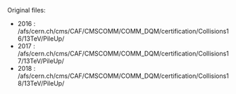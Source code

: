 Original files:
- 2016 : /afs/cern.ch/cms/CAF/CMSCOMM/COMM_DQM/certification/Collisions16/13TeV/PileUp/
- 2017 : /afs/cern.ch/cms/CAF/CMSCOMM/COMM_DQM/certification/Collisions17/13TeV/PileUp/
- 2018 : /afs/cern.ch/cms/CAF/CMSCOMM/COMM_DQM/certification/Collisions18/13TeV/PileUp/
